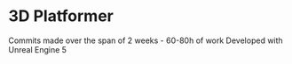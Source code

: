 # 3D Platformer

Commits made over the span of 2 weeks - 60-80h of work
Developed with Unreal Engine 5
